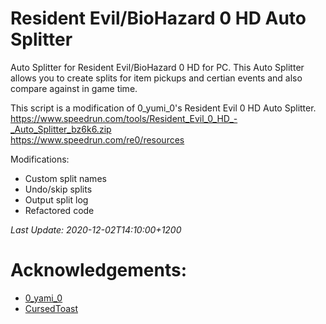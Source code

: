 # Resident Evil/BioHazard 0 HD Auto Splitter

Auto Splitter for Resident Evil/BioHazard 0 HD for PC. This Auto Splitter
allows you to create splits for item pickups and certian events and also
compare against in game time.

This script is a modification of 0_yumi_0's Resident Evil 0 HD Auto Splitter.  
https://www.speedrun.com/tools/Resident_Evil_0_HD_-_Auto_Splitter_bz6k6.zip  
https://www.speedrun.com/re0/resources

Modifications:
- Custom split names
- Undo/skip splits
- Output split log
- Refactored code

*Last Update: 2020-12-02T14:10:00+1200*

# Acknowledgements:

- [0_yami_0](https://www.speedrun.com/user/0_yami_0)
- [CursedToast](http://www.speedrun.com/user/CursedToast)